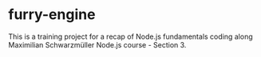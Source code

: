 # furry-engine
This is a training project for a recap of Node.js fundamentals coding along Maximilian Schwarzmüller Node.js course - Section 3. 
